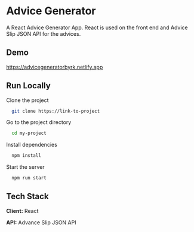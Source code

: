 # Advice Generator

A React Advice Generator App. React is used on the front end and Advice Slip JSON API for the advices.

## Demo

https://advicegeneratorbyrk.netlify.app

## Run Locally

Clone the project

```bash
  git clone https://link-to-project
```

Go to the project directory

```bash
  cd my-project
```

Install dependencies

```bash
  npm install
```

Start the server

```bash
  npm run start
```

## Tech Stack

**Client:** React

**API:** Advance Slip JSON API
